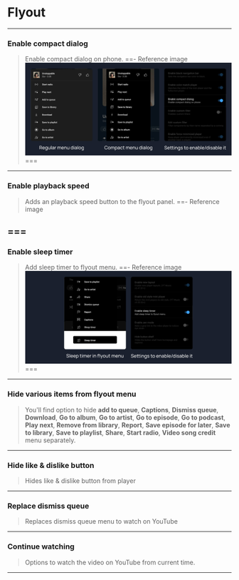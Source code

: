 # Flyout
---
### Enable compact dialog
>Enable compact dialog on phone.
==- Reference image
![](/assets/ytmusic/layout/Enable-compact-dialog.jpg)
===
---
### Enable playback speed
>Adds an playback speed button to the flyout panel.
==- Reference image

===
---
### Enable sleep timer
>Add sleep timer to flyout menu.
==- Reference image
![](/assets/ytmusic/layout/Enable-sleep-timer.jpg)
===
---
### Hide various items from flyout menu
>You'll find option to hide **add to queue**, **Captions**, **Dismiss queue**, **Download**, **Go to album**, **Go to artist**, **Go to episode**, **Go to podcast**, **Play next**, **Remove from library**, **Report**, **Save episode for later**, **Save to library**, **Save to playlist**, **Share**, **Start radio**, **Video song credit** menu separately.
---
### Hide like & dislike button
>Hides like & dislike button from player
---
### Replace dismiss queue
>Replaces dismiss queue menu to watch on YouTube
---
### Continue watching
>Options to watch the video on YouTube from current time.
---
